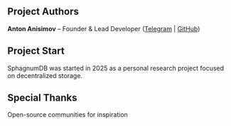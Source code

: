 ## Project Authors

**Anton Anisimov** – Founder & Lead Developer ([Telegram](https://t.me/YOD131) | [GitHub](https://github.com/AntonAnisimovMIPT))

## Project Start

SphagnumDB was started in 2025 as a personal research project focused on decentralized storage.

## Special Thanks

Open-source communities for inspiration
